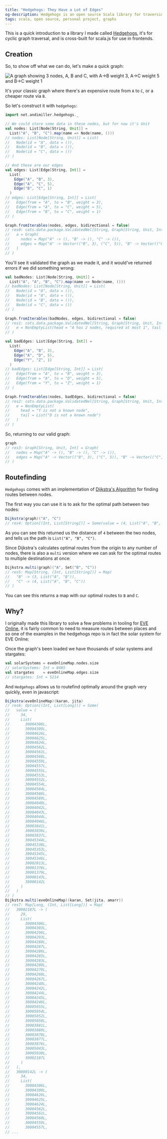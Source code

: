 ```yaml
---
title: "Hedgehogs: They Have a Lot of Edges"
og-description: Hedgehogs is an open source Scala library for traversing graphs
tags: scala, open source, personal project, graphs
---
```


This is a quick introduction to a library I made called [Hedgehogs](https://github.com/andimiller/hedgehogs), it's for cyclic graph traversal, and is cross-built for scala.js for use in frontends.

## Creation 

So, to show off what we can do, let's make a quick graph:

![A graph showing 3 nodes, A, B and C, with A->B weight 3, A->C weight 5 and B->C weight 1](/images/hedgehogs1.svg)

It's your classic graph where there's an expensive route from `A` to `C`, or a cheaper route via `B`.

So let's construct it with `hedgehogs`:

```scala
import net.andimiller.hedgehogs._

// We could store some data in these nodes, but for now it's Unit
val nodes: List[Node[String, Unit]] =
  List("A", "B", "C").map(name => Node(name, ()))
// nodes: List[Node[String, Unit]] = List(
//   Node(id = "A", data = ()),
//   Node(id = "B", data = ()),
//   Node(id = "C", data = ())
// )

// And these are our edges
val edges: List[Edge[String, Int]] =
  List(
    Edge("A", "B", 3),
    Edge("A", "C", 5),
    Edge("B", "C", 1)
  )
// edges: List[Edge[String, Int]] = List(
//   Edge(from = "A", to = "B", weight = 3),
//   Edge(from = "A", to = "C", weight = 5),
//   Edge(from = "B", to = "C", weight = 1)
// )

Graph.fromIterables(nodes, edges, bidirectional = false)
// res0: cats.data.package.ValidatedNel[String, Graph[String, Unit, Int]] = Valid(
//   a = Graph(
//     nodes = Map("A" -> (), "B" -> (), "C" -> ()),
//     edges = Map("A" -> Vector(("B", 3), ("C", 5)), "B" -> Vector(("C", 1)))
//   )
// )
```

You'll see it validated the graph as we made it, and it would've returned errors if we did something wrong:

```scala
val badNodes: List[Node[String, Unit]] =
  List("A", "A", "B", "C").map(name => Node(name, ()))
// badNodes: List[Node[String, Unit]] = List(
//   Node(id = "A", data = ()),
//   Node(id = "A", data = ()),
//   Node(id = "B", data = ()),
//   Node(id = "C", data = ())
// )

Graph.fromIterables(badNodes, edges, bidirectional = false)
// res1: cats.data.package.ValidatedNel[String, Graph[String, Unit, Int]] = Invalid(
//   e = NonEmptyList(head = "A has 2 nodes, required at most 1", tail = List())
// )

val badEdges: List[Edge[String, Int]] =
  List(
    Edge("A", "B", 3),
    Edge("A", "D", 5),
    Edge("Y", "Z", 1)
  )
// badEdges: List[Edge[String, Int]] = List(
//   Edge(from = "A", to = "B", weight = 3),
//   Edge(from = "A", to = "D", weight = 5),
//   Edge(from = "Y", to = "Z", weight = 1)
// )

Graph.fromIterables(nodes, badEdges, bidirectional = false)
// res2: cats.data.package.ValidatedNel[String, Graph[String, Unit, Int]] = Invalid(
//   e = NonEmptyList(
//     head = "Y is not a known node",
//     tail = List("D is not a known node")
//   )
// )
```

So, returning to our valid graph:


```scala
graph
// res3: Graph[String, Unit, Int] = Graph(
//   nodes = Map("A" -> (), "B" -> (), "C" -> ()),
//   edges = Map("A" -> Vector(("B", 3), ("C", 5)), "B" -> Vector(("C", 1)))
// )
```

## Routefinding

`Hedgehogs` comes with an implementation of [Dijkstra's Algorithm](https://en.wikipedia.org/wiki/Dijkstra%27s_algorithm) for finding routes between nodes.

The first way you can use it is to ask for the optimal path between two nodes:

```scala
Dijkstra(graph)("A", "C")
// res4: Option[(Int, List[String])] = Some(value = (4, List("A", "B", "C")))
```

As you can see this returned us the distance of `4` between the two nodes, and tells us the path is `List("A", "B", "C")`.

Since Dijkstra's calculates optimal routes from the origin to any number of nodes, there is also a `multi` version where we can ask for the optimal routes to multiple destinations at once:

```scala
Dijkstra.multi(graph)("A", Set("B", "C"))
// res5: Map[String, (Int, List[String])] = Map(
//   "B" -> (3, List("A", "B")),
//   "C" -> (4, List("A", "B", "C"))
// )
```

You can see this returns a map with our optimal routes to `B` and `C`.

## Why?

I originally made this library to solve a few problems in tooling for [EVE Online](https://eveonline.com), it is fairly common to need to measure routes between places and so one of the examples in the hedgehogs repo is in fact the solar system for EVE Online:

Once the graph's been loaded we have thousands of solar systems and stargates:

```scala
val solarSystems = eveOnlineMap.nodes.size
// solarSystems: Int = 8485
val stargates    = eveOnlineMap.edges.size
// stargates: Int = 5214
````

And `Hedgehogs` allows us to routefind optimally around the graph very quickly, even in javascript:

```scala
Dijkstra(eveOnlineMap)(karan, jita)
// res6: Option[(Int, List[Long])] = Some(
//   value = (
//     34,
//     List(
//       30004306L,
//       30004309L,
//       30004626L,
//       30004625L,
//       30004624L,
//       30004562L,
//       30004561L,
//       30004560L,
//       30004559L,
//       30004557L,
//       30004555L,
//       30004553L,
//       30004552L,
//       30004554L,
//       30004584L,
//       30004586L,
//       30004589L,
//       30004040L,
//       30004042L,
//       30004043L,
//       30004044L,
//       30004046L,
//       30003841L,
//       30003836L,
//       30003837L,
//       30045344L,
//       30045338L,
//       30045353L,
//       30045345L,
//       30045346L,
//       30002813L,
//       30001376L,
//       30001379L,
//       30000143L,
//       30000142L
//     )
//   )
// )
Dijkstra.multi(eveOnlineMap)(karan, Set(jita, amarr))
// res7: Map[Long, (Int, List[Long])] = Map(
//   30002187L -> (
//     29,
//     List(
//       30004306L,
//       30004303L,
//       30004296L,
//       30004293L,
//       30004288L,
//       30004287L,
//       30004286L,
//       30004285L,
//       30004283L,
//       30004280L,
//       30004270L,
//       30004268L,
//       30004267L,
//       30004240L,
//       30004242L,
//       30004244L,
//       30004245L,
//       30004246L,
//       30005055L,
//       30005054L,
//       30005052L,
//       30005050L,
//       30003881L,
//       30003880L,
//       30003878L,
//       30003877L,
//       30003876L,
//       30005043L,
//       30005038L,
//       30002187L
//     )
//   ),
//   30000142L -> (
//     34,
//     List(
//       30004306L,
//       30004309L,
//       30004626L,
//       30004625L,
//       30004624L,
//       30004562L,
//       30004561L,
//       30004560L,
//       30004559L,
//       30004557L,
// ...
```
